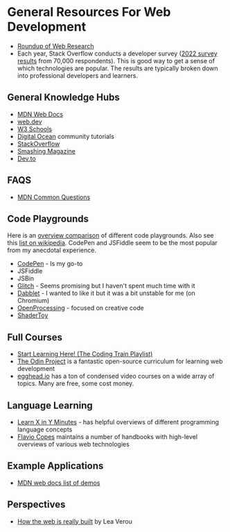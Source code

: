 # General Resources For Web Development

- [Roundup of Web Research](https://css-tricks.com/2022-roundup-of-web-research/)
- Each year, Stack Overflow conducts a developer survey
  ([2022 survey results](https://survey.stackoverflow.co/2022/) from 70,000
  respondents). This is good way to get a sense of which technologies are
  popular. The results are typically broken down into professional developers
  and learners.

## General Knowledge Hubs

- [MDN Web Docs](https://developer.mozilla.org)
- [web.dev](https://web.dev/)
- [W3 Schools](https://www.w3schools.com/)
- [Digital Ocean](https://www.digitalocean.com/community/tutorials) community
  tutorials
- [StackOverflow](https://stackoverflow.com/)
- [Smashing Magazine](https://www.smashingmagazine.com/)
- [Dev.to](https://dev.to/)

## FAQS

- [MDN Common Questions](https://developer.mozilla.org/en-US/docs/Learn/Common_questions)

## Code Playgrounds

Here is an
[overview comparison](https://codysaylor.com/notes/comparing-codepen-jsfiddle-cssdeck-liveweave-jsbin-dabblet/)
of different code playgrounds. Also see this
[list on wikipedia](https://en.wikipedia.org/wiki/Comparison_of_online_source_code_playgrounds).
CodePen and JSFiddle seem to be the most popular from my anecdotal experience.

- [CodePen](https://codepen.io/) - Is my go-to
- JSFiddle
- JSBin
- [Glitch](https://glitch.com/) - Seems promising but I haven't spent much time
  with it
- [Dabblet](https://dabblet.com/) - I wanted to like it but it was a bit
  unstable for me (on Chromium)
- [OpenProcessing](https://openprocessing.org/) - focused on creative code
- [ShaderToy](https://www.shadertoy.com/view/XsVSDz)

## Full Courses

- [Start Learning Here! (The Coding Train Playlist)](https://www.youtube.com/playlist?list=PLRqwX-V7Uu6Zy51Q-x9tMWIv9cueOFTFA)
- [The Odin Project](https://www.theodinproject.com/) is a fantastic open-source
  curriculum for learning web development
- [egghead.io](https://egghead.io/) has a ton of condensed video courses on a
  wide array of topics. Many are free, some cost money.

## Language Learning

- [Learn X in Y Minutes](https://learnxinyminutes.com/) - has helpful overviews
  of different programming language concepts
- [Flavio Copes](https://flaviocopes.com) maintains a number of handbooks with
  high-level overviews of various web technologies

## Example Applications

- [MDN web docs list of demos](https://developer.mozilla.org/en-US/docs/Web/Demos)

## Perspectives

- [How the web is really built](https://css-tricks.com/how-the-web-is-really-built/)
  by Lea Verou
